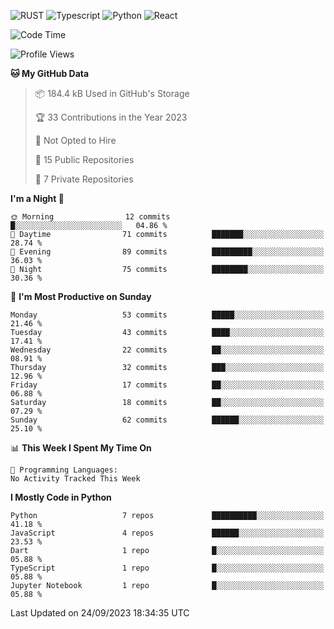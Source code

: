 ![RUST](https://img.shields.io/badge/-Rust-141414?style=flat&logo=rust)
![Typescript](https://img.shields.io/badge/-Typescript-141414?style=flat&logo=typescript)
![Python](https://img.shields.io/badge/-Python-141414?style=flat&logo=python)
![React](https://img.shields.io/badge/-React-141414?style=flat&logo=react)

<!--START_SECTION:waka-->
![Code Time](http://img.shields.io/badge/Code%20Time-600%20hrs%2037%20mins-blue)

![Profile Views](http://img.shields.io/badge/Profile%20Views-0-blue)

**🐱 My GitHub Data** 

> 📦 184.4 kB Used in GitHub's Storage 
 > 
> 🏆 33 Contributions in the Year 2023
 > 
> 🚫 Not Opted to Hire
 > 
> 📜 15 Public Repositories 
 > 
> 🔑 7 Private Repositories 
 > 
**I'm a Night 🦉** 

```text
🌞 Morning                12 commits          █░░░░░░░░░░░░░░░░░░░░░░░░   04.86 % 
🌆 Daytime                71 commits          ███████░░░░░░░░░░░░░░░░░░   28.74 % 
🌃 Evening                89 commits          █████████░░░░░░░░░░░░░░░░   36.03 % 
🌙 Night                  75 commits          ████████░░░░░░░░░░░░░░░░░   30.36 % 
```
📅 **I'm Most Productive on Sunday** 

```text
Monday                   53 commits          █████░░░░░░░░░░░░░░░░░░░░   21.46 % 
Tuesday                  43 commits          ████░░░░░░░░░░░░░░░░░░░░░   17.41 % 
Wednesday                22 commits          ██░░░░░░░░░░░░░░░░░░░░░░░   08.91 % 
Thursday                 32 commits          ███░░░░░░░░░░░░░░░░░░░░░░   12.96 % 
Friday                   17 commits          ██░░░░░░░░░░░░░░░░░░░░░░░   06.88 % 
Saturday                 18 commits          ██░░░░░░░░░░░░░░░░░░░░░░░   07.29 % 
Sunday                   62 commits          ██████░░░░░░░░░░░░░░░░░░░   25.10 % 
```


📊 **This Week I Spent My Time On** 

```text
💬 Programming Languages: 
No Activity Tracked This Week
```

**I Mostly Code in Python** 

```text
Python                   7 repos             ██████████░░░░░░░░░░░░░░░   41.18 % 
JavaScript               4 repos             ██████░░░░░░░░░░░░░░░░░░░   23.53 % 
Dart                     1 repo              █░░░░░░░░░░░░░░░░░░░░░░░░   05.88 % 
TypeScript               1 repo              █░░░░░░░░░░░░░░░░░░░░░░░░   05.88 % 
Jupyter Notebook         1 repo              █░░░░░░░░░░░░░░░░░░░░░░░░   05.88 % 
```




 Last Updated on 24/09/2023 18:34:35 UTC
<!--END_SECTION:waka-->
